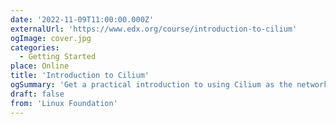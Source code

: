 ```yaml
---
date: '2022-11-09T11:00:00.000Z'
externalUrl: 'https://www.edx.org/course/introduction-to-cilium'
ogImage: cover.jpg
categories:
  - Getting Started
place: Online
title: 'Introduction to Cilium'
ogSummary: 'Get a practical introduction to using Cilium as the networking plug-in for Kubernetes, including installation, observability with Hubble, securing network connections, and multi-cluster support - all based on eBPF for scalability, performance, and security.'
draft: false
from: 'Linux Foundation'
---
```

